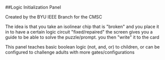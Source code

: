 ##Logic Initialization Panel

Created by the BYU IEEE Branch for the CMSC

The idea is that you take an isolinear chip that is "broken" and you place it in to have a certain logic circuit "fixed/repaired" the screen gives you a guide to be able to solve the puzzle/prompt. you then "write" it to the card

This panel teaches basic boolean logic (not, and, or) to children, or can be configured to challenge adults with more gates/configurations


